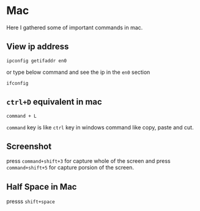 # Mac
Here I gathered some of important commands in mac.

## View ip address
```
ipconfig getifaddr en0
```

or type below command and see the ip in the `en0` section
```
ifconfig
```

## `ctrl+D` equivalent in mac
`command + L`

`command` key is like `ctrl` key in windows command like copy, paste and cut.


## Screenshot 

press `command+shift+3` for capture whole of the screen and press `command+shift+5` for capture porsion of the screen.


## Half Space in Mac
presss `shift+space`
